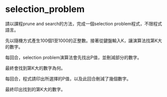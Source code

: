 # selection_problem
 
請以課程prune and search的方法，完成一個selection problem程式，不限程式語言。



先以隨機方式產生100個1至1000的正整數。接著從鍵盤輸入K，讓演算法找第K大的數字。


每回合，selection problem演算法會先找出P值，並刪減部分的數字。


最終會找到第K大的數字為何。


每回合，程式請印出所選擇的P值，以及此回合刪減了幾個數字。


最終印出找到的第K大的數字。
